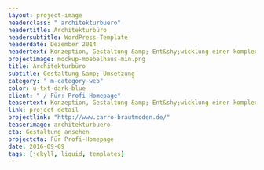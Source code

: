 ```yaml
---
layout: project-image
headerclass: " architekturbuero"
headertitle: Architekturbüro
headersubtitle: WordPress-Template
headerdate: Dezember 2014
headertext: Konzeption, Gestaltung &amp; Ent&shy;wicklung einer komplexen und responsiven WordPress-Theme für ein Konstanzer Architektur&shy;büro.
projectimage: mockup-moebelhaus-min.png
title: Architekturbüro
subtitle: Gestaltung &amp; Umsetzung
category: " m-category-web"
color: u-txt-dark-blue
client: " / Für: Profi-Homepage"
teasertext: Konzeption, Gestaltung &amp; Ent&shy;wicklung einer komplexen und responsiven WordPress-Theme.
link: project-detail
projectlink: "http://www.carro-brautmoden.de/"
teaserimage: architekturbuero
cta: Gestaltung ansehen
projectcta: Für Profi-Homepage
date: 2016-09-09
tags: [jekyll, liquid, templates]
---
```


